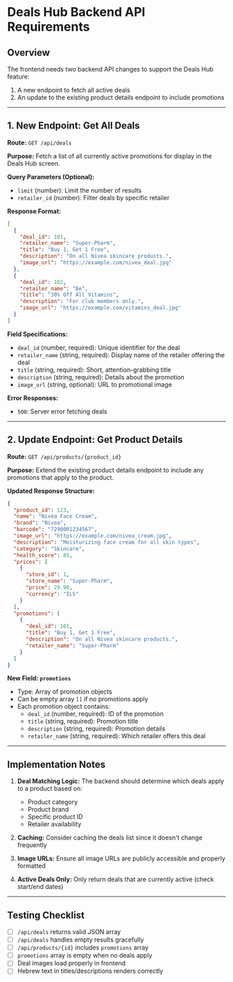 # Deals Hub Backend API Requirements

## Overview
The frontend needs two backend API changes to support the Deals Hub feature:
1. A new endpoint to fetch all active deals
2. An update to the existing product details endpoint to include promotions

---

## 1. New Endpoint: Get All Deals

**Route:** `GET /api/deals`

**Purpose:** Fetch a list of all currently active promotions for display in the Deals Hub screen.

**Query Parameters (Optional):**
- `limit` (number): Limit the number of results
- `retailer_id` (number): Filter deals by specific retailer

**Response Format:**

```json
[
  {
    "deal_id": 101,
    "retailer_name": "Super-Pharm",
    "title": "Buy 1, Get 1 Free",
    "description": "On all Nivea skincare products.",
    "image_url": "https://example.com/nivea_deal.jpg"
  },
  {
    "deal_id": 102,
    "retailer_name": "Be",
    "title": "30% Off All Vitamins",
    "description": "For club members only.",
    "image_url": "https://example.com/vitamins_deal.jpg"
  }
]
```

**Field Specifications:**
- `deal_id` (number, required): Unique identifier for the deal
- `retailer_name` (string, required): Display name of the retailer offering the deal
- `title` (string, required): Short, attention-grabbing title
- `description` (string, required): Details about the promotion
- `image_url` (string, optional): URL to promotional image

**Error Responses:**
- `500`: Server error fetching deals

---

## 2. Update Endpoint: Get Product Details

**Route:** `GET /api/products/{product_id}`

**Purpose:** Extend the existing product details endpoint to include any promotions that apply to the product.

**Updated Response Structure:**

```json
{
  "product_id": 123,
  "name": "Nivea Face Cream",
  "brand": "Nivea",
  "barcode": "7290001234567",
  "image_url": "https://example.com/nivea_cream.jpg",
  "description": "Moisturizing face cream for all skin types",
  "category": "Skincare",
  "health_score": 85,
  "prices": [
    {
      "store_id": 1,
      "store_name": "Super-Pharm",
      "price": 29.90,
      "currency": "ILS"
    }
  ],
  "promotions": [
    {
      "deal_id": 101,
      "title": "Buy 1, Get 1 Free",
      "description": "On all Nivea skincare products.",
      "retailer_name": "Super-Pharm"
    }
  ]
}
```

**New Field: `promotions`**
- Type: Array of promotion objects
- Can be empty array `[]` if no promotions apply
- Each promotion object contains:
  - `deal_id` (number, required): ID of the promotion
  - `title` (string, required): Promotion title
  - `description` (string, required): Promotion details
  - `retailer_name` (string, required): Which retailer offers this deal

---

## Implementation Notes

1. **Deal Matching Logic:** The backend should determine which deals apply to a product based on:
   - Product category
   - Product brand
   - Specific product ID
   - Retailer availability

2. **Caching:** Consider caching the deals list since it doesn't change frequently

3. **Image URLs:** Ensure all image URLs are publicly accessible and properly formatted

4. **Active Deals Only:** Only return deals that are currently active (check start/end dates)

---

## Testing Checklist

- [ ] `/api/deals` returns valid JSON array
- [ ] `/api/deals` handles empty results gracefully
- [ ] `/api/products/{id}` includes `promotions` array
- [ ] `promotions` array is empty when no deals apply
- [ ] Deal images load properly in frontend
- [ ] Hebrew text in titles/descriptions renders correctly
